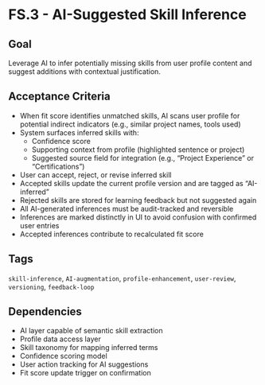 # FS.3 - AI-Suggested Skill Inference

## Goal
Leverage AI to infer potentially missing skills from user profile content and suggest additions with contextual justification.

## Acceptance Criteria
- When fit score identifies unmatched skills, AI scans user profile for potential indirect indicators (e.g., similar project names, tools used)
- System surfaces inferred skills with:
  - Confidence score
  - Supporting context from profile (highlighted sentence or project)
  - Suggested source field for integration (e.g., “Project Experience” or “Certifications”)
- User can accept, reject, or revise inferred skill
- Accepted skills update the current profile version and are tagged as “AI-inferred”
- Rejected skills are stored for learning feedback but not suggested again
- All AI-generated inferences must be audit-tracked and reversible
- Inferences are marked distinctly in UI to avoid confusion with confirmed user entries
- Accepted inferences contribute to recalculated fit score

## Tags
`skill-inference`, `AI-augmentation`, `profile-enhancement`, `user-review`, `versioning`, `feedback-loop`

## Dependencies
- AI layer capable of semantic skill extraction
- Profile data access layer
- Skill taxonomy for mapping inferred terms
- Confidence scoring model
- User action tracking for AI suggestions
- Fit score update trigger on confirmation
